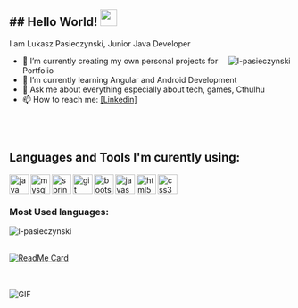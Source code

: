 <h2>## Hello World! <img src="https://raw.githubusercontent.com/iampavangandhi/iampavangandhi/master/gifs/Hi.gif" width="30px"></h2>

I am Lukasz Pasieczynski, Junior Java Developer 

<img align="right" src="https://github-readme-stats.vercel.app/api?username=l-pasieczynski&&show_icons=true&title_color=ffffff&icon_color=bb2acf&text_color=daf7dc&bg_color=151515" alt="l-pasieczynski"/>

- 🔭 I’m currently creating my own personal projects for Portfolio
- 🌱 I’m currently learning Angular and Android Development
- 💬 Ask me about everything especially about tech, games, Cthulhu
- 📫 How to reach me: [\[Linkedin\]](https://www.linkedin.com/in/%C5%82ukasz-pasieczy%C5%84ski-a041001a2/)

<br />
<br />

## Languages and Tools I'm curently using: 

<img align="left" src="https://devicons.github.io/devicon/devicon.git/icons/java/java-original-wordmark.svg" alt="java" width="35"/>
<img align="left" src="https://devicons.github.io/devicon/devicon.git/icons/mysql/mysql-original-wordmark.svg" alt="mysql" width="35"/> 
<img align="left" src="https://www.vectorlogo.zone/logos/springio/springio-icon.svg" alt="spring" width="35"/>
<img align="left" src="https://www.vectorlogo.zone/logos/git-scm/git-scm-icon.svg" alt="git" width="35"/>
<img align="left" src="https://devicons.github.io/devicon/devicon.git/icons/bootstrap/bootstrap-plain.svg" alt="bootstrap" width="35"/>
<img align="left" src="https://devicons.github.io/devicon/devicon.git/icons/javascript/javascript-original.svg" alt="javascript" width="35"/>
<img align="left" src="https://devicons.github.io/devicon/devicon.git/icons/html5/html5-original-wordmark.svg" alt="html5" width="35"/>
<img align="left" src="https://devicons.github.io/devicon/devicon.git/icons/css3/css3-original-wordmark.svg" alt="css3" width="35"/> 
                                                                                                                                
<br />
<br />

### Most Used languages: 
<img align="left" src="https://github-readme-stats.vercel.app/api/top-langs/?username=l-pasieczynski&layout=compact&hide=html" alt="l-pasieczynski" />

<br />
<br />

[![ReadMe Card](https://github-readme-stats.vercel.app/api/pin/?username=l-pasieczynski&repo=warsztat5krkw04)](https://github.com/l-pasieczynski/warsztat5krkw04)

<br />
<br />

<img align="left" alt="GIF" src="https://media.giphy.com/media/13HgwGsXF0aiGY/giphy.gif" />
